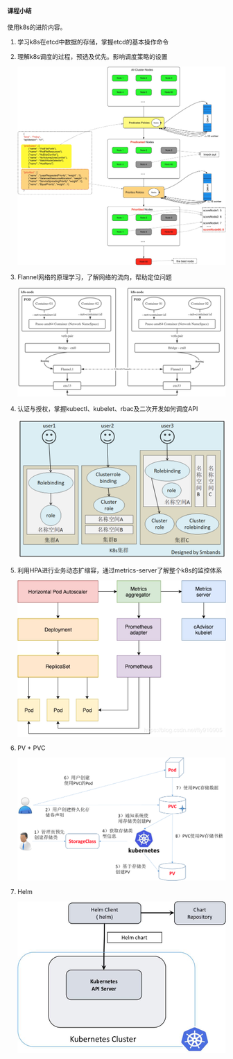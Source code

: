 #### 课程小结

使用k8s的进阶内容。

1. 学习k8s在etcd中数据的存储，掌握etcd的基本操作命令

2. 理解k8s调度的过程，预选及优先。影响调度策略的设置

   ![](images/kube-scheduler-process.png)

3. Flannel网络的原理学习，了解网络的流向，帮助定位问题

   ![](images/flannel-actual.png)

4. 认证与授权，掌握kubectl、kubelet、rbac及二次开发如何调度API

   ![](images/rbac-2.jpg)

5. 利用HPA进行业务动态扩缩容，通过metrics-server了解整个k8s的监控体系

   ![](images/hpa-prometheus-custom.png)

   

6. PV + PVC

   ![](images/storage-class.png)

7. Helm

   ![](images/helm3.jpg)







